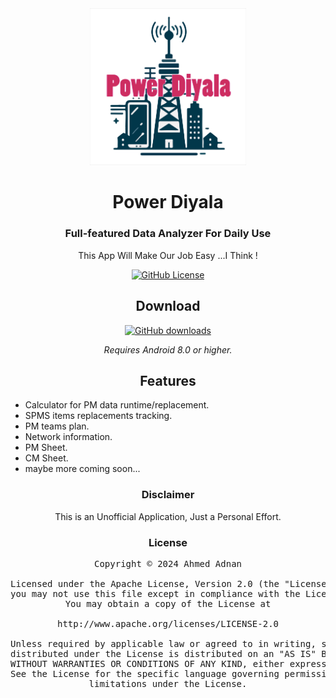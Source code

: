 <div align="center">
    <a href="#">
        <img src="./.github/aaa.png" alt="Power Diyala" title="Power logo" width="250"/>
    </a>

# Power Diyala 

### Full-featured Data Analyzer For Daily Use
This App Will Make Our Job Easy ...I Think !

[![GitHub License](https://img.shields.io/github/license/ahmed47v/power_diyala?labelColor=27303D&color=0877d2)](/LICENSE)

## Download
[![GitHub downloads](https://img.shields.io/github/v/release/Ahmed47v/power_diyala?label=Stable&color=2ECC71)](https://github.com/Ahmed47v/power_diyala/releases)

*Requires Android 8.0 or higher.*

## Features

<div align="left">

* Calculator for PM data runtime/replacement.
* SPMS items replacements tracking.
* PM teams plan.
* Network information.
* PM Sheet.
* CM Sheet.
* maybe more coming soon...

</div>

### Disclaimer

This is an Unofficial Application, Just a Personal Effort.

### License

<pre>
Copyright © 2024 Ahmed Adnan

Licensed under the Apache License, Version 2.0 (the "License");
you may not use this file except in compliance with the License.
You may obtain a copy of the License at

http://www.apache.org/licenses/LICENSE-2.0

Unless required by applicable law or agreed to in writing, software
distributed under the License is distributed on an "AS IS" BASIS,
WITHOUT WARRANTIES OR CONDITIONS OF ANY KIND, either express or implied.
See the License for the specific language governing permissions and
limitations under the License.
</pre>

</div>
